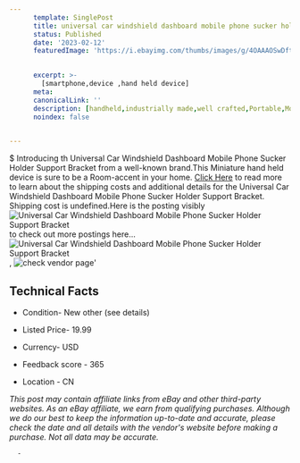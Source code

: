 ```yaml
---
      template: SinglePost
      title: universal car windshield dashboard mobile phone sucker holder support bracket
      status: Published
      date: '2023-02-12'
      featuredImage: 'https://i.ebayimg.com/thumbs/images/g/4OAAAOSwDftjNolx/s-l225.jpg'
       

      excerpt: >-
        [smartphone,device ,hand held device]
      meta:
      canonicalLink: ''
      description: [handheld,industrially made,well crafted,Portable,Mobile,Compact,Convenient,Lightweight,Maneuverable,Man-portable,Miniature,Carriable,Hand-held,Light,Holdable,Transportable,Mobile device,Pocket-sized,On-the-go,Wireless,Cordless,Compact size,Convenient size, smartphone,device ,hand held device]
      noindex: false
      

---
```

$
      Introducing th Universal Car Windshield Dashboard Mobile Phone Sucker Holder Support Bracket from a well-known brand.This Miniature hand held device is sure to be a Room-accent in your home. [Click Here](https://www.ebay.com/itm/134257090284?fits=Make%3AMercury&hash=item1f42589eec%3Ag%3A4OAAAOSwDftjNolx&mkevt=1&mkcid=1&mkrid=711-53200-19255-0&campid=%253CePNCampaignId%253E&customid=%253CreferenceId%253E&toolid=10049) to read more to learn about the shipping costs and additional details for the Universal Car Windshield Dashboard Mobile Phone Sucker Holder Support Bracket. Shipping cost is undefined.Here is the posting visibly ![Universal Car Windshield Dashboard Mobile Phone Sucker Holder Support Bracket](https://i.ebayimg.com/thumbs/images/g/4OAAAOSwDftjNolx/s-l225.jpg) to check out more postings here... ![Universal Car Windshield Dashboard Mobile Phone Sucker Holder Support Bracket](https://i.ebayimg.com/images/g/4OAAAOSwDftjNolx/s-l1200.jpg), ![check vendor page](https://origin-galleryplus.ebayimg.com/ws/web/134257090284_2_0_1/225x225.jpg,https://origin-galleryplus.ebayimg.com/ws/web/134257090284_3_0_1/225x225.jpg,https://origin-galleryplus.ebayimg.com/ws/web/134257090284_4_0_1/225x225.jpg,https://origin-galleryplus.ebayimg.com/ws/web/134257090284_5_0_1/225x225.jpg,https://origin-galleryplus.ebayimg.com/ws/web/134257090284_6_0_1/225x225.jpg,https://origin-galleryplus.ebayimg.com/ws/web/134257090284_7_0_1/225x225.jpg,https://origin-galleryplus.ebayimg.com/ws/web/134257090284_8_0_1/225x225.jpg,https://origin-galleryplus.ebayimg.com/ws/web/134257090284_9_0_1/225x225.jpg,https://origin-galleryplus.ebayimg.com/ws/web/134257090284_10_0_1/225x225.jpg,https://origin-galleryplus.ebayimg.com/ws/web/134257090284_11_0_1/225x225.jpg,https://origin-galleryplus.ebayimg.com/ws/web/134257090284_12_0_1/225x225.jpg)'

      

 ## Technical Facts 



     
      

 - Condition- New other (see details) 


      

 - Listed Price- 19.99 


      

 - Currency- USD 


      

 - Feedback score - 365 


      

 - Location - CN 


      
      

 *_This post may contain affiliate links from eBay and other third-party websites. As an eBay affiliate, we earn from qualifying purchases. Although we do our best to keep the information up-to-date and accurate, please check the date and all details with the vendor's website before making a purchase. Not all data may be accurate._*




      -
